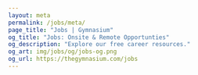 ```yaml
---
layout: meta
permalink: /jobs/meta/
page_title: "Jobs | Gymnasium"
og_title: "Jobs: Onsite & Remote Opportunties"
og_description: "Explore our free career resources."
og_art: img/jobs/og/jobs-og.png
og_url: https://thegymnasium.com/jobs
---
```

